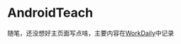 # AndroidTeach
随笔，还没想好主页面写点啥，主要内容在<a href="https://github.com/RockTeach/AndroidTeach/blob/master/WorkDaily.md">WorkDaily</a>中记录
